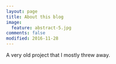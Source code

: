 ```yaml
---
layout: page
title: About this blog 
image:
  feature: abstract-5.jpg
comments: false
modified: 2016-11-28
---
```


A very old project that I mostly threw away.
